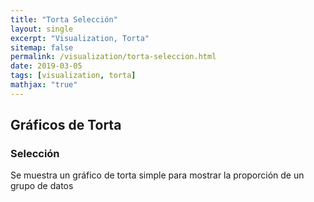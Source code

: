 ```yaml
---
title: "Torta Selección"
layout: single
excerpt: "Visualization, Torta"
sitemap: false
permalink: /visualization/torta-seleccion.html
date: 2019-03-05
tags: [visualization, torta]
mathjax: "true"
---
```


## Gráficos de Torta
### Selección

Se muestra un gráfico de torta simple para mostrar la proporción de un grupo de datos

<html lang="en">
<head>
    <meta charset="UTF-8">
    <meta name="viewport" content="width=device-width, initial-scale=1.0">
    <meta http-equiv="X-UA-Compatible" content="ie=edge">
    <title>Selección</title>
</head>
<body>
    <div id="chart" >
        <form id="torta"></form>
    </div>
    <script src="https://d3js.org/d3.v3.min.js"></script>
    <script type="text/javascript">
    var width = 960, // dimensiones
        height = 500,
        margin = 50,
        radio = Math.min(width, height) / 2;

    var color = d3.scale.category10();

    var pie = d3.layout.pie() // formato de torta
                .value(d => d.count)
                .sort(null); // evita que las zones salten

    var arc = d3.svg.arc() // arco para los datos
                .innerRadius(radio * 2 / 5)
                .outerRadius(radio - margin);

    var svg = d3.select("#chart").append("svg") // seleccionamos el html con id chart
                .attr("width", width) // dimensiones
                .attr("height", height)
                .append("g") // group para colocar lo necesario
                .attr("transform", "translate(" + width / 2 +
                    "," + height / 2 + ")");

    var path = svg.selectAll("path");

    d3.tsv("https://gist.githubusercontent.com/beayancan/a4f0b59de56aeba58d3b15aaab9e7ead/raw/7dd08d24bcb94a058dda0a2b25d0cfd7a8779797/torta-seleccion.tsv", type, function (error, data) {
        var segunOpcion = d3.nest() // vamos tomar los datos segun jerarquia
                            .key(d => d.opcion) //usamos de llave al tipo de opcion
                            .entries(data); // le entregamos los datos

        var label = d3.select("#torta")
            .selectAll("label")
            .data(segunOpcion) // generamos un label por cada opcion
            .enter().append("label");

        label.append("input") // agregamos las opciones de visualizacion
            .attr("type", "radio") // será un circulo
            .attr("name", "fruit") // que se llame fruit
            .attr("value", d => d.key) // nombre de las opciones
            .on("change", change) // en caso de cambio llamamos a change
            .filter(function (d, i) {
                return i;
            })
            .each(change) // a cada uno le aplicamos change
            .property("checked", true); // marca la opcion inicial

        label.append("span") // añadimos el texto de las opciones
            .text(d => d.key);

        function change(region) { // funcion que utilizamos para las transiciones

            // vamos a guardar el value, angulo de partida y final de cada situacion
            var anterior = path.data(), // la informacion del gráfico anterior
                actual = pie(region.values); // la informacion del gráfico actual

            path = path.data(actual, key); // tomamos las regiones actuales

            path.enter().append("path") // e ingresamos un path por cada una
                .each(function (d, i) { // revisamos los datos que necesitamos ahora
                    this._current = findNeighborArc(i, anterior, actual, key) || d; // tomamos aquellos que se mantendrán
                })
                .attr("fill", d => color(d.data.region)); // le asignamos color

            path.exit() // tenemos los datos que van a salir de la visualizacion
                .datum(function (d, i) { // queremos solamente aquellos que vayan ya no vayan a estar
                    return findNeighborArc(i, actual, anterior, key) || d; // le pasamos los datos al revés
                })
                .transition() // realizamos la transición de eliminar lo anterior
                .duration(1300)
                .attrTween("d", arcTween) // llamamos a la funcion para la interpolacion de los angulos
                .remove(); // los quitamos definitivamente

            path.transition() // realizamos la transición de mostrar lo actual
                .duration(1300)
                .attrTween("d", arcTween); // realizamos la transición de los angulos
        }
    });

    function type(d) { // convierte la propiedad en número
        d.count = +d.count;
        return d;
    }

    function findNeighborArc(i, anterior, actual, key) { // determina los angulos de la region
        var d;
        return (d = findPreceding(i, anterior, actual, key)) ? { // en cado de haber estado en la anterior
                startAngle: d.endAngle, // lo quita de la visualizacion dejandolo sin angulo
                endAngle: d.endAngle
            } :
            null; // en otro caso simplemente entrega null pues no se encontró
    }

    // busca los elementos/regiones del gráfico anterior que se encuentran en el actual
    function findPreceding(i, anterior, actual, key) {
        var m = anterior.length;
        while (--i >= 0) {
            var k = key(actual[i]); // determina el elemento
            for (var j = 0; j < m; ++j) { // busca en los datos del anterior
                if (key(anterior[j]) === k) return anterior[j]; // si es que se repite
            }
        }
    }

    function key(d) { // devuelve solo la region de los datos
        return d.data.region;
    }

    function arcTween(d) { // funcion que nos permitirá manejar la interpolación de la transición
        var i = d3.interpolate(this._current, d); // generaremos la interpolación del elemento actual
        this._current = i(0); // tomamos el área del chart correspondiente
        return function (t) { // y de forma progresiva iremos cambiando su angulo con arc
            return arc(i(t));
        };
    }
  </script>
</body>
</html>